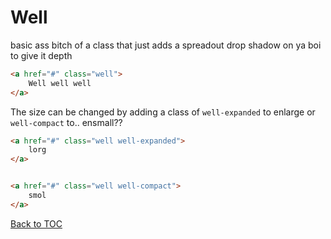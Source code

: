# Well
basic ass bitch of a class that just adds a spreadout drop shadow on ya boi to give it depth

```html
<a href="#" class="well">
	Well well well
</a>
```

The size can be changed by adding a class of `well-expanded` to enlarge or `well-compact` to.. ensmall??

```html
<a href="#" class="well well-expanded">
	lorg
</a>


<a href="#" class="well well-compact">
	smol
</a>
```


[Back to TOC](../../../readme.md)
